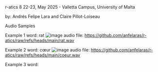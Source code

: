 r-atics 8
22-23, May 2025 - Valletta Campus, University of Malta

by: Andrés Felipe Lara and Claire Pillot-Loiseau

Audio Samples 

Example 1 
word: rat 
![image](https://github.com/user-attachments/assets/911a8dd4-0d1f-45a7-8b35-8b73537fa96a)
audio file: https://github.com/anfelaras/r-atics/raw/refs/heads/main/rat.wav 


Example 2 
word: cœur
![image](https://github.com/user-attachments/assets/d2dfca90-51b1-48c8-8cf2-1f1028eff90c)
audio file: https://github.com/anfelaras/r-atics/raw/refs/heads/main/coeur.wav

Example 3 
word: 
